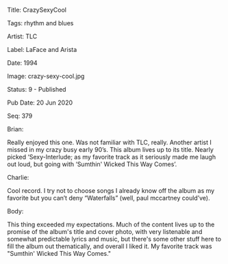 Title:  CrazySexyCool

Tags:   rhythm and blues

Artist: TLC

Label:  LaFace and Arista

Date:   1994

Image:  crazy-sexy-cool.jpg

Status: 9 - Published

Pub Date: 20 Jun 2020

Seq:    379

Brian: 

Really enjoyed this one. Was not familiar with TLC, really. Another artist I missed in my crazy busy early 90’s. This album lives up to its title. Nearly picked ‘Sexy-Interlude; as my favorite track as it seriously made me laugh out loud, but going with ‘Sumthin' Wicked This Way Comes’.


Charlie: 

Cool record. I try not to choose songs I already know off the album as my favorite but you can’t deny “Waterfalls” (well, paul mccartney could’ve). 


Body: 

This thing exceeded my expectations. Much of the content lives up to the promise of the album's title and cover photo, with very listenable and somewhat predictable lyrics and music, but there's some other stuff here to fill the album out thematically, and overall I liked it. My favorite track was "Sumthin' Wicked This Way Comes."

